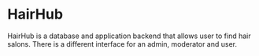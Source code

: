 # HairHub
HairHub is a database and application backend that allows user to find hair salons. There is a different interface for an admin, moderator and user.
